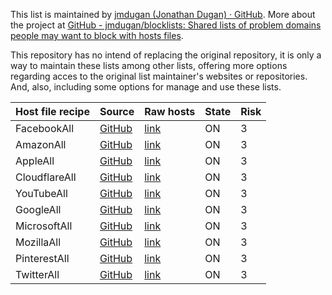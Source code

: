 This list is maintained by [jmdugan (Jonathan Dugan) · GitHub](https://github.com/jmdugan). More about the project at [GitHub - jmdugan/blocklists: Shared lists of problem domains people may want to block with hosts files](https://github.com/jmdugan/blocklists).

This repository has no intend of replacing the original repository, it is only a way to maintain these lists among other lists, offering more options regarding acces to the original list maintainer's websites or repositories. And, also, including some options for manage and use these lists.

| Host file recipe | Source                                          | Raw hosts                                                                                                     | State | Risk |
| ---------------- | ----------------------------------------------- | ------------------------------------------------------------------------------------------------------------- | ----- | ---- |
| FacebookAll      | [GitHub](https://github.com/jmdugan/blocklists) | [link](https://github.com/jmdugan/blocklists/raw/master/data/ads/ThreatsHub_Adservers_DataFeed)               | ON    | 3    |
| AmazonAll        | [GitHub](https://github.com/jmdugan/blocklists) | [link](https://github.com/jmdugan/blocklists/raw/master/data/alcohol/ThreatsHub_Alcohol_DataFeed)             | ON    | 3    |
| AppleAll         | [GitHub](https://github.com/jmdugan/blocklists) | [link](https://github.com/jmdugan/blocklists/raw/master/data/adults/ThreatsHub_Adults_DataFeed)               | ON    | 3    |
| CloudflareAll    | [GitHub](https://github.com/jmdugan/blocklists) | [link](https://github.com/jmdugan/blocklists/raw/master/data/blacklist-ip/ThreatsHub_Blacklist-ip_DataFeed)   | ON    | 3    |
| YouTubeAll       | [GitHub](https://github.com/jmdugan/blocklists) | [link](https://github.com/jmdugan/blocklists/raw/master/data/drugs/ThreatsHub_Drugs_DataFeed)                 | ON    | 3    |
| GoogleAll        | [GitHub](https://github.com/jmdugan/blocklists) | [link](https://github.com/jmdugan/blocklists/raw/master/data/gambling/ThreatsHub_Gambling_DataFeed)           | ON    | 3    |
| MicrosoftAll     | [GitHub](https://github.com/jmdugan/blocklists) | [link](https://github.com/jmdugan/blocklists/raw/master/data/malware/ThreatsHub_Malicious_DataFeed)           | ON    | 3    |
| MozillaAll       | [GitHub](https://github.com/jmdugan/blocklists) | [link](https://github.com/jmdugan/blocklists/raw/master/data/phishing/ThreatsHub_Phishing_DataFeed)           | ON    | 3    |
| PinterestAll     | [GitHub](https://github.com/jmdugan/blocklists) | [link](https://github.com/jmdugan/blocklists/raw/master/data/spyware/ThreatsHub_Spyware_DataFeed)             | ON    | 3    |
| TwitterAll       | [GitHub](https://github.com/jmdugan/blocklists) | [link](https://github.com/jmdugan/blocklists/raw/master/data/ssl-blacklist/ThreatsHub_Ssl-blacklist_DataFeed) | ON    | 3    |

